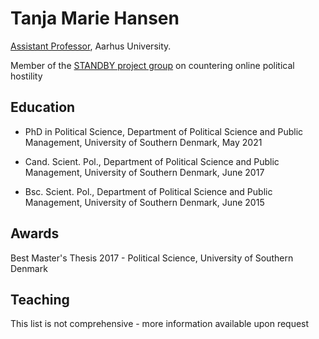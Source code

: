 
<html>
<body>

<h1>Tanja Marie Hansen</h1>

<p> <a href="https://pure.au.dk/portal/da/persons/tanja-marie-hansen(61dfb000-a445-4d3b-876b-1d4331fa1547).html">Assistant Professor</a>, Aarhus University.</p>
<p2>Member of the <a href="https://ps.au.dk/forskning/forskningsprojekter/standby/participants">STANDBY project group</a> on countering online political hostility </p2>


 <h2>Education</h2>
 
 <ul>
  <li>PhD in Political Science, Department of Political Science and Public Management, University of Southern Denmark, May 2021</li>
   <p> </p>
  <li>Cand. Scient. Pol., Department of Political Science and Public Management, University of Southern Denmark, June 2017</li>
   <p> </p>
  <li>Bsc. Scient. Pol., Department of Political Science and Public Management, University of Southern Denmark, June 2015</li>
 </ul>
  
  <h2>Awards</h2>
  <p>Best Master's Thesis 2017 - Political Science, University of Southern Denmark<p>
 
 <h2>Teaching</h2>
 <p>This list is not comprehensive - more information available upon request</p>
 
 


